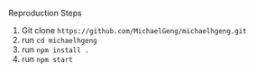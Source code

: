 Reproduction Steps
1. Git clone `https://github.com/MichaelGeng/michaelhgeng.git`
2. run `cd michaelhgeng`
3. run `npm install .`
4. run `npm start`